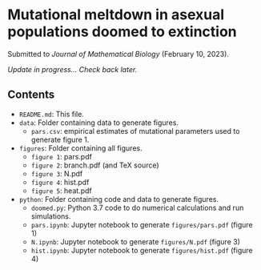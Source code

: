 # Mutational meltdown in asexual populations doomed to extinction 

Submitted to *Journal of Mathematical Biology* (February 10, 2023).

*Update in progress...  Check back later.*

## Contents

* `README.md`: This file.
* `data`: Folder containing data to generate figures.
    * `pars.csv`: empirical estimates of mutational parameters used to generate
      figure 1.
* `figures`: Folder containing all figures.
    * `figure 1`: pars.pdf
    * `figure 2`: branch.pdf (and TeX source)
    * `figure 3`: N.pdf
    * `figure 4`: hist.pdf
    * `figure 5`: heat.pdf
* `python`: Folder containing code and data to generate figures.
    * `doomed.py`: Python 3.7 code to do numerical calculations and run simulations.
    * `pars.ipynb`: Jupyter notebook to generate `figures/pars.pdf` (figure 1)
    * `N.ipynb`: Jupyter notebook to generate `figures/N.pdf` (figure 3)
    * `hist.ipynb`: Jupyter notebook to generate `figures/hist.pdf` (figure 4)
